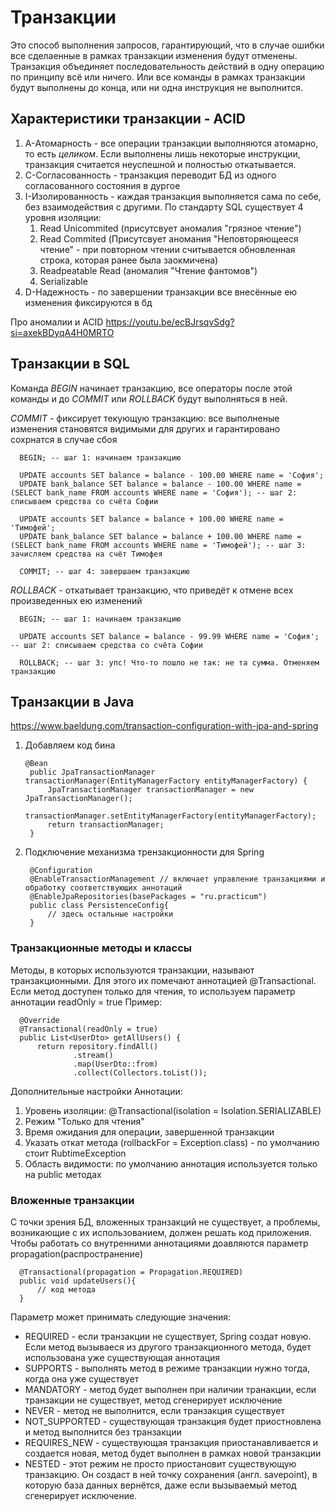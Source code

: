 # Транзакции
Это способ выполнения запросов, гарантирующий, что в случае ошибки все сделаенные в рамках транзакции
изменения будут отменены. Транзакция объединяет последовательность действий в одну операцию по принципу всё или ничего.
Или все команды в рамках транзакции будут выполнены до конца, или ни одна инструкция не выполнится.

## Характеристики транзакции - ACID
  1. A-Атомарность - все операции транзакции выполняются атомарно, то есть *целиком*. Если выполнены лишь некоторые инструкции, транзакция считается неуспешной и полностью откатывается.
  2. С-Согласованность - транзакция переводит БД из одного согласованного состояния в дургое
  3. I-Изолированность - каждая транзакция выполняется сама по себе, без взаимодействия с другими.
     По стандарту SQL существует 4 уровня изоляции:
     1. Read Unicommited (присутсвует аномалия "грязное чтение")
     2. Read Commited (Присутсвует аномания "Неповторяющееся чтение" - при повторном чтении
        считывается обновленная строка, которая ранее была заокмичена)
     4. Readpeatable Read (аномалия "Чтение фантомов")
     5. Serializable
  5. D-Надежность - по завершении транзакции все внесённые ею изменения фиксируются в бд

Про аномалии и ACID <https://youtu.be/ecBJrsqvSdg?si=axekBDyqA4H0MRTO>

## Транзакции в SQL
Команда *BEGIN* начинает транзакцию, все операторы после этой команды и до *COMMIT* или *ROLLBACK* будут выполняться в ней. 

*COMMIT* - фиксирует текующую транзакцию: все выполненые изменения становятся видимыми для других и гарантировано сохрнатся в случае сбоя

```
  BEGIN; -- шаг 1: начинаем транзакцию
  
  UPDATE accounts SET balance = balance - 100.00 WHERE name = 'София';
  UPDATE bank_balance SET balance = balance - 100.00 WHERE name = (SELECT bank_name FROM accounts WHERE name = 'София'); -- шаг 2: списываем средства со счёта Софии
  
  UPDATE accounts SET balance = balance + 100.00 WHERE name = 'Тимофей';
  UPDATE bank_balance SET balance = balance + 100.00 WHERE name = (SELECT bank_name FROM accounts WHERE name = 'Тимофей'); -- шаг 3: зачисляем средства на счёт Тимофея
  
  COMMIT; -- шаг 4: завершаем транзакцию 
```

*ROLLBACK* - откатывает транзакцию, что приведёт к отмене всех произведенных ею изменений

```
  BEGIN; -- шаг 1: начинаем транзакцию

  UPDATE accounts SET balance = balance - 99.99 WHERE name = 'София'; -- шаг 2: списываем средства со счёта Софии
  
  ROLLBACK; -- шаг 3: упс! Что-то пошло не так: не та сумма. Отменяем транзакцию
```

## Транзакции в Java
<https://www.baeldung.com/transaction-configuration-with-jpa-and-spring>
1) Добавляем код бина
   ```
   @Bean
    public JpaTransactionManager transactionManager(EntityManagerFactory entityManagerFactory) {
        JpaTransactionManager transactionManager = new JpaTransactionManager();
        transactionManager.setEntityManagerFactory(entityManagerFactory);
        return transactionManager;
    }
   ```
2) Подключение механизма трензакционности для Spring
   ```
    @Configuration
    @EnableTransactionManagement // включает управление транзакциями и обработку соответствующих аннотаций
    @EnableJpaRepositories(basePackages = "ru.practicum")
    public class PersistenceConfig{
        // здесь остальные настройки
    } 
   ```
### Транзакционные методы и классы
  Методы, в которых используются транзакции, называют транзакционными. Для этого их помечают 
  аннотацией @Transactional.
  Если метод доступен только для чтения, то используем параметр аннотации readOnly = true
  Пример: 

  ```
    @Override
    @Transactional(readOnly = true)
    public List<UserDto> getAllUsers() {
        return repository.findAll()
                .stream()
                .map(UserDto::from)
                .collect(Collectors.toList());
  ```
Дополнительные настройки Аннотации: 
1) Уровень изоляции: @Transactional(isolation = Isolation.SERIALIZABLE)
2) Режим "Только для чтения"
3) Время ожидания для операции, завершенной транзакции
4) Указать откат метода (rollbackFor = Exception.class) - по умолчанию стоит RubtimeException
5) Область видимости: по умолчанию аннотация используется только на public методах

### Вложенные транзакции
 С точки зрения БД, вложенных транзакций не существует, а проблемы, возникающие с их использованием, должен решать код приложения. 
Чтобы работать со внутренними аннотациями доавляются параметр propagation(распространение)
```
  @Transactional(propagation = Propagation.REQUIRED)
  public void updateUsers(){
      // код метода 
  } 
```

Параметр может принимать следующие значения: 
  - REQUIRED - если транзакции не существует, Spring создат новую. Если метод вызываеся из другого
    транзакционного метода, будет использована уже существующая аннотация
  - SUPPORTS - выполнять метод в режиме транзакции нужно тогда, когда она уже существует
  - MANDATORY - метод будет выполнен при наличии транакции, если транзакции не существует, метод сгенерирует исключение
  - NEVER - метод не выполнится, если транзакция существует
  - NOT_SUPPORTED - существующая транзакция будет приостновлена и метод выполнится без транзакции
  - REQUIRES_NEW - существующая транзакция приостанавливается и создается новая, метод будет выполнен в рамках новой транзакции
  - NESTED -  этот режим не просто приостановит существующую транзакцию. Он создаст в ней точку сохранения (англ. savepoint), в которую база данных вернётся, даже если вызываемый метод сгенерирует исключение.
